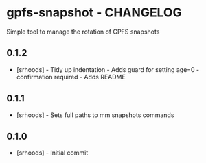 # gpfs-snapshot - CHANGELOG
Simple tool to manage the rotation of GPFS snapshots

## 0.1.2
- [srhoods] - Tidy up indentation
            - Adds guard for setting age=0 - confirmation required
	    - Adds README

## 0.1.1
- [srhoods] - Sets full paths to mm snapshots commands

## 0.1.0
- [srhoods] - Initial commit
